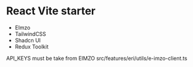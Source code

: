 # React Vite starter


- EImzo
- TailwindCSS
- Shadcn UI
- Redux Toolkit

API_KEYS must be take from EIMZO 
src/features/eri/utils/e-imzo-client.ts
